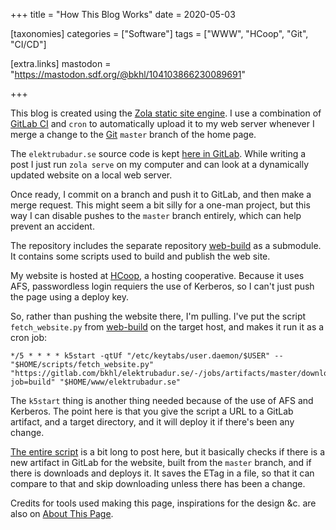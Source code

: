 +++
title = "How This Blog Works"
date = 2020-05-03

[taxonomies]
categories = ["Software"]
tags = ["WWW", "HCoop", "Git", "CI/CD"]

[extra.links]
mastodon = "https://mastodon.sdf.org/@bkhl/104103866230089691"

+++

This blog is created using the [Zola static site engine][zola]. I use a
combination of [GitLab CI] and `cron` to automatically upload it to my web
server whenever I merge a change to the [Git] `master` branch of the home page.

The `elektrubadur.se` source code is kept [here in GitLab][elektrubadur.se
source code]. While writing a post I just run `zola serve` on my computer and
can look at a dynamically updated website on a local web server.

<!-- more -->

Once ready, I commit on a branch and push it to GitLab, and then make a merge
request. This might seem a bit silly for a one-man project, but this way I can
disable pushes to the `master` branch entirely, which can help prevent an
accident.

The repository includes the separate repository [web-build] as a submodule. It
contains some scripts used to build and publish the web site.

My website is hosted at [HCoop], a hosting cooperative. Because it uses AFS,
passwordless login requiers the use of Kerberos, so I can't just push the page
using a deploy key.

So, rather than pushing the website there, I'm pulling. I've put the script
`fetch_website.py` from [web-build] on the target host, and makes it run it as
a cron job:

```crontab
*/5 * * * * k5start -qtUf "/etc/keytabs/user.daemon/$USER" -- "$HOME/scripts/fetch_website.py" "https://gitlab.com/bkhl/elektrubadur.se/-/jobs/artifacts/master/download?job=build" "$HOME/www/elektrubadur.se"
```

The `k5start` thing is another thing needed because of the use of AFS and
Kerberos. The point here is that you give the script a URL to a GitLab
artifact, and a target directory, and it will deploy it if there's been any
change.

[The entire
script](https://gitlab.com/bkhl/web-build/-/blob/f76df73fd337b43452e7cb934347357b5c9aafa7/fetch_website.py)
is a bit long to post here, but it basically checks if there is a new artifact
in GitLab for the website, built from the `master` branch, and if there is
downloads and deploys it. It saves the ETag in a file, so that it can compare
to that and skip downloading unless there has been a change.

Credits for tools used making this page, inspirations for the design &c. are
also on [About This Page](@/pages/about_page.md).

[Zola]: https://www.getzola.org/ "Zola"
[GitLab CI]: https://docs.gitlab.com/ee/ci/ "GitLab CI"
[Git]: https://git-scm.com/ "Git"
[elektrubadur.se source code]: https://gitlab.com/bkhl/elektrubadur.se/ "elektrubadur.se source code"
[HCoop]: https://hcoop.net/ "HCoop"
[web-build]: https://gitlab.com/bkhl/web-build "web-build"
